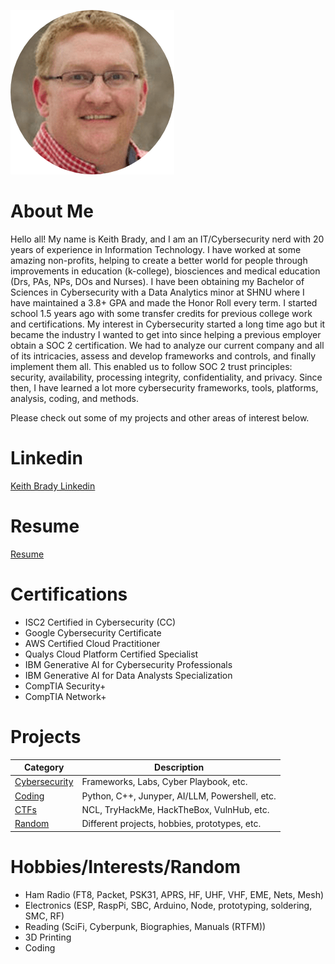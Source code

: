 <!-- Keith Brady's Cybersecurity Portfolio -->

![Keith](/assets/Circle-Keith-Bradysmall.png)

# About Me

Hello all! My name is Keith Brady, and I am an IT/Cybersecurity nerd with 20 years of experience in Information Technology. I have worked at some amazing non-profits, helping to create a better world for people through improvements in education (k-college), biosciences and medical education (Drs, PAs, NPs, DOs and Nurses). I have been obtaining my Bachelor of Sciences in Cybersecurity with a Data Analytics minor at SHNU where I have maintained a 3.8+ GPA and made the Honor Roll every term. I started school 1.5 years ago with some transfer credits for previous college work and certifications. My interest in Cybersecurity started a long time ago but it became the industry I wanted to get into since helping a previous employer obtain a SOC 2 certification. We had to analyze our current company and all of its intricacies, assess and develop frameworks and controls, and finally implement them all. This enabled us to follow SOC 2 trust principles: security, availability, processing integrity, confidentiality, and privacy. Since then, I have learned a lot more cybersecurity frameworks, tools, platforms, analysis, coding, and methods. 

Please check out some of my projects and other areas of interest below. 

# Linkedin

[Keith Brady Linkedin](https://www.linkedin.com/in/keithabrady/)

# Resume

[Resume](/resume.md)

# Certifications

- ISC2 Certified in Cybersecurity (CC)
- Google Cybersecurity Certificate
- AWS Certified Cloud Practitioner
- Qualys Cloud Platform Certified Specialist
- IBM Generative AI for Cybersecurity Professionals
- IBM Generative AI for Data Analysts Specialization
- CompTIA Security+
- CompTIA Network+

# Projects

|Category               | Description                               |
|-----------------------|-------------------------------------------|
|[Cybersecurity](/sub/cs.md)|Frameworks, Labs, Cyber Playbook, etc.     |
|[Coding](/sub/coding.md)|Python, C++, Junyper, AI/LLM, Powershell, etc.|
|[CTFs](/sub/ctf.md)|NCL, TryHackMe, HackTheBox, VulnHub, etc.          |
|[Random](/sub/random.md)| Different projects, hobbies, prototypes, etc.|

# Hobbies/Interests/Random

- Ham Radio (FT8, Packet, PSK31, APRS, HF, UHF, VHF, EME, Nets, Mesh)
- Electronics (ESP, RaspPi, SBC, Arduino, Node, prototyping, soldering, SMC, RF)
- Reading (SciFi, Cyberpunk, Biographies, Manuals (RTFM))
- 3D Printing
- Coding  

